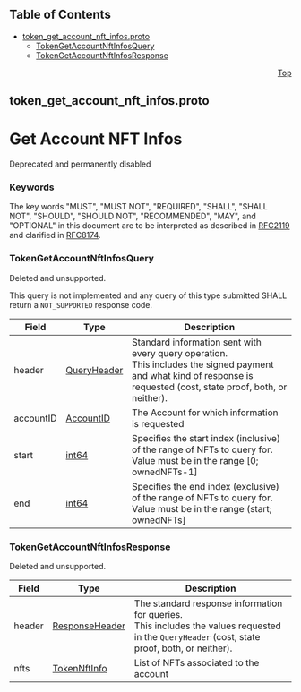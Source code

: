 ## Table of Contents

- [token_get_account_nft_infos.proto](#token_get_account_nft_infos-proto)
    - [TokenGetAccountNftInfosQuery](#proto-TokenGetAccountNftInfosQuery)
    - [TokenGetAccountNftInfosResponse](#proto-TokenGetAccountNftInfosResponse)
  



<a name="token_get_account_nft_infos-proto"></a>
<p align="right"><a href="#top">Top</a></p>

## token_get_account_nft_infos.proto
# Get Account NFT Infos
Deprecated and permanently disabled

### Keywords
The key words "MUST", "MUST NOT", "REQUIRED", "SHALL", "SHALL NOT",
"SHOULD", "SHOULD NOT", "RECOMMENDED", "MAY", and "OPTIONAL" in this
document are to be interpreted as described in
[RFC2119](https://www.ietf.org/rfc/rfc2119) and clarified in
[RFC8174](https://www.ietf.org/rfc/rfc8174).


<a name="proto-TokenGetAccountNftInfosQuery"></a>

### TokenGetAccountNftInfosQuery
Deleted and unsupported.

This query is not implemented and any query of this type submitted
SHALL return a `NOT_SUPPORTED` response code.


| Field | Type | Description |
| ----- | ---- | ----------- |
| header | [QueryHeader](#proto-QueryHeader) | Standard information sent with every query operation.<br/> This includes the signed payment and what kind of response is requested (cost, state proof, both, or neither). |
| accountID | [AccountID](#proto-AccountID) | The Account for which information is requested |
| start | [int64](#int64) | Specifies the start index (inclusive) of the range of NFTs to query for. Value must be in the range [0; ownedNFTs-1] |
| end | [int64](#int64) | Specifies the end index (exclusive) of the range of NFTs to query for. Value must be in the range (start; ownedNFTs] |






<a name="proto-TokenGetAccountNftInfosResponse"></a>

### TokenGetAccountNftInfosResponse
Deleted and unsupported.


| Field | Type | Description |
| ----- | ---- | ----------- |
| header | [ResponseHeader](#proto-ResponseHeader) | The standard response information for queries.<br/> This includes the values requested in the `QueryHeader` (cost, state proof, both, or neither). |
| nfts | [TokenNftInfo](#proto-TokenNftInfo) | List of NFTs associated to the account |





 <!-- end messages -->

 <!-- end enums -->

 <!-- end HasExtensions -->

 <!-- end services -->



